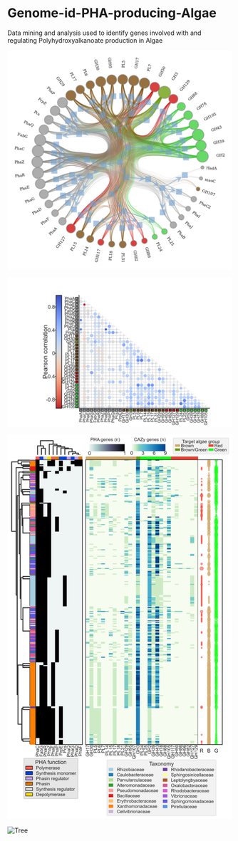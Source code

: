 # Genome-id-PHA-producing-Algae
Data mining and analysis used to identify genes involved with and regulating Polyhydroxyalkanoate production in Algae

![Hierarchical Network](https://raw.githubusercontent.com/leadbot/Genome-id-PHA-producing-Algae/main/Paper/F3_40k_Hierarchal_network_edge_bundled_0pt2ew.png)

![Pearson correlation](https://raw.githubusercontent.com/leadbot/Genome-id-PHA-producing-Algae/main/Paper/F4_22g_Pearson_corelaton_801_genomes_rowcolcolors.png)

![Clustermap](https://raw.githubusercontent.com/leadbot/Genome-id-PHA-producing-Algae/main/Paper/F5_PHA_CAZy_clustermap_n305_monomer_update_paper_version.png)

![Tree](https://raw.githubusercontent.com/leadbot/Genome-id-PHA-producing-Algae/main/Paper/F1_iTOL_tree_22genes_1.png)


